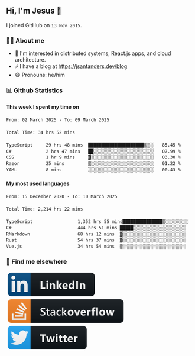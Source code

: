 ## Hi, I'm Jesus 👋

I joined GitHub on `13 Nov 2015`.

<!-- Talking about you -->

### 👨‍💻 About me

- 👦 I'm interested in distributed systems, React.js apps, and cloud architecture.
- ⚡️ I have a blog at <https://jsantanders.dev/blog>
- 😄 Pronouns: he/him

### 📊 Github Statistics

#### This week I spent my time on

<!--START_SECTION:weekly-->

```txt
From: 02 March 2025 - To: 09 March 2025

Total Time: 34 hrs 52 mins

TypeScript     29 hrs 48 mins  █████████████████████▒░░░   85.45 %
C#             2 hrs 47 mins   ██░░░░░░░░░░░░░░░░░░░░░░░   07.99 %
CSS            1 hr 9 mins     ▓░░░░░░░░░░░░░░░░░░░░░░░░   03.30 %
Razor          25 mins         ▒░░░░░░░░░░░░░░░░░░░░░░░░   01.22 %
YAML           8 mins          ░░░░░░░░░░░░░░░░░░░░░░░░░   00.43 %
```

<!--END_SECTION:weekly-->

#### My most used languages

<!--START_SECTION:alltime-->

```txt
From: 15 December 2020 - To: 10 March 2025

Total Time: 2,214 hrs 22 mins

TypeScript                 1,352 hrs 55 mins███████████████▒░░░░░░░░░   61.10 %
C#                         444 hrs 51 mins █████░░░░░░░░░░░░░░░░░░░░   20.09 %
RMarkdown                  68 hrs 12 mins  ▓░░░░░░░░░░░░░░░░░░░░░░░░   03.08 %
Rust                       54 hrs 37 mins  ▓░░░░░░░░░░░░░░░░░░░░░░░░   02.47 %
Vue.js                     34 hrs 54 mins  ▒░░░░░░░░░░░░░░░░░░░░░░░░   01.58 %
```

<!--END_SECTION:alltime-->

### 📢 Find me elsewhere

<p>
  <a target="_blank" href="https://linkedin.com/in/jsantanders">
    <img src="https://github.com/jsantanders/jsantanders/blob/master/img/linkedin.svg" alt="LinkedIn" style="vertical-align:top; margin:4px">
  </a>
  
  <a target="_blank" href="https://stackoverflow.com/users/7318331/jesus-santander">
    <img src="https://github.com/jsantanders/jsantanders/blob/master/img/stackoverflow.svg" alt="StackOverflow" style="vertical-align:top; margin:4px">
  </a>
  
  <a target="_blank" href="http://twitter.com/jsantanders">
    <img src="https://github.com/jsantanders/jsantanders/blob/master/img/twitter.svg" alt="Twitter" style="vertical-align:top; margin:4px">
  </a>
</p>
